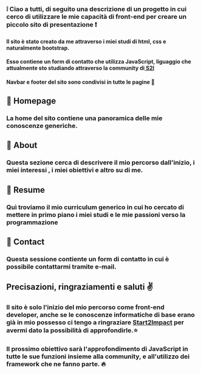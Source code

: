 ### :grey_exclamation: Ciao a tutti, di seguito una descrizione di un progetto in cui cerco di utilizzare le mie capacità di front-end per creare un piccolo sito di presentazione :exclamation:

#### Il sito è stato creato da me attraverso i miei studi di html, css e naturalmente bootstrap.
#### Esso contiene un form di contatto che utilizza JavaScript, liguaggio che attualmente sto studiando attraverso la community di<a href="https://talent.start2impact.it/profile/davide-panetta" target="_blank"> S2I</a>

#### Navbar e footer del sito sono condivisi in tutte le pagine :dart:

## :pushpin: Homepage
### La home del sito contiene una panoramica delle mie conoscenze generiche.

## :pushpin: About 
### Questa sezione cerca di descrivere il mio percorso dall'inizio, i miei interessi , i miei obiettivi e altro su di me.

## :pushpin: Resume
### Quì troviamo il mio curriculum generico in cui ho cercato di mettere in primo piano i miei studi e le mie passioni verso la programmazione

## :pushpin: Contact
### Questa sessione contiente un form di contatto in cui è possibile contattarmi tramite e-mail. 


## Precisazioni, ringraziamenti e saluti :v:
### Il sito è solo l'inizio del mio percorso come front-end developer, anche se le conoscenze informatiche di base erano già in mio possesso ci tengo a ringraziare <a href="https://www.start2impact.it/" target="_blank"> Start2Impact</a> per avermi dato la possibilità di approfondirle.:star:
### Il prossimo obiettivo sarà l'approfondimento di JavaScript in tutte le sue funzioni insieme alla community, e all'utilizzo dei framework che ne fanno parte. :fire:
